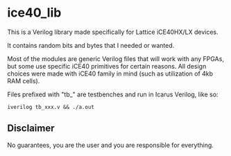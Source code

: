 # ice40_lib

This is a Verilog library made specifically for Lattice iCE40HX/LX devices.

It contains random bits and bytes that I needed or wanted.

Most of the modules are generic Verilog files that will work with any FPGAs, but some use specific iCE40 primitives for certain reasons. All design choices were made with iCE40 family in mind (such as utilization of 4kb RAM cells).

Files prefixed with "tb_" are testbenches and run in Icarus Verilog, like so:

`iverilog tb_xxx.v && ./a.out`



## Disclaimer

No guarantees, you are the user and you are responsible for everything.

